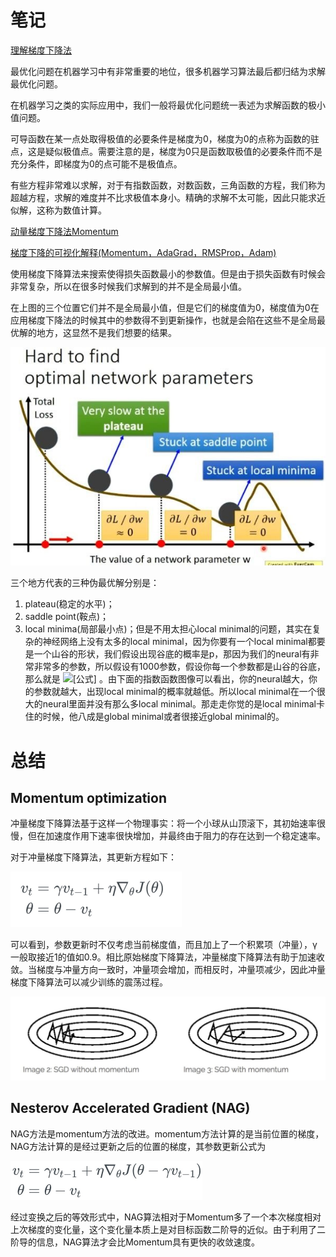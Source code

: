 # 笔记

[理解梯度下降法](https://zhuanlan.zhihu.com/p/36902908)

最优化问题在机器学习中有非常重要的地位，很多机器学习算法最后都归结为求解最优化问题。

在机器学习之类的实际应用中，我们一般将最优化问题统一表述为求解函数的极小值问题。

可导函数在某一点处取得极值的必要条件是梯度为0，梯度为0的点称为函数的驻点，这是疑似极值点。需要注意的是，梯度为0只是函数取极值的必要条件而不是充分条件，即梯度为0的点可能不是极值点。

有些方程非常难以求解，对于有指数函数，对数函数，三角函数的方程，我们称为超越方程，求解的难度并不比求极值本身小。精确的求解不太可能，因此只能求近似解，这称为数值计算。

[动量梯度下降法Momentum](https://terrifyzhao.github.io/2018/02/16/%E5%8A%A8%E9%87%8F%E6%A2%AF%E5%BA%A6%E4%B8%8B%E9%99%8D%E6%B3%95Momentum.html)

[梯度下降的可视化解释(Momentum，AdaGrad，RMSProp，Adam)](https://zhuanlan.zhihu.com/p/147275344)

使用梯度下降算法来搜索使得损失函数最小的参数值。但是由于损失函数有时候会非常复杂，所以在很多时候我们求解到的并不是全局最小值。

在上图的三个位置它们并不是全局最小值，但是它们的梯度值为0，梯度值为0在应用梯度下降法的时候其中的参数得不到更新操作，也就是会陷在这些不是全局最优解的地方，这显然不是我们想要的结果。

![1](assets/1.jpg)

三个地方代表的三种伪最优解分别是：

1.  plateau(稳定的水平)；
2.  saddle point(鞍点)；
3.  local minima(局部最小点)；但是不用太担心local minimal的问题，其实在复杂的神经网络上没有太多的local minimal，因为你要有一个local minimal都要是一个山谷的形状，我们假设出现谷底的概率是p，那因为我们的neural有非常非常多的参数，所以假设有1000参数，假设你每一个参数都是山谷的谷底，那么就是 ![[公式]](https://www.zhihu.com/equation?tex=p%5E%7B1000%7D) 。由下面的指数函数图像可以看出，你的neural越大，你的参数就越大，出现local minimal的概率就越低。所以local minimal在一个很大的neural里面并没有那么多local minimal。那走走你觉的是local minimal卡住的时候，他八成是global minimal或者很接近global minimal的。

# 总结

## Momentum optimization

冲量梯度下降算法基于这样一个物理事实：将一个小球从山顶滚下，其初始速率很慢，但在加速度作用下速率很快增加，并最终由于阻力的存在达到一个稳定速率。

对于冲量梯度下降算法，其更新方程如下：

<img src="assets/2.jpg" alt="2" style="zoom:50%;" />

可以看到，参数更新时不仅考虑当前梯度值，而且加上了一个积累项（冲量），γ一般取接近1的值如0.9。相比原始梯度下降算法，冲量梯度下降算法有助于加速收敛。当梯度与冲量方向一致时，冲量项会增加，而相反时，冲量项减少，因此冲量梯度下降算法可以减少训练的震荡过程。

<img src="assets/3.jpg" alt="3" style="zoom:50%;" />

## Nesterov Accelerated Gradient (NAG)

NAG方法是momentum方法的改进。momentum方法计算的是当前位置的梯度，NAG方法计算的是经过更新之后的位置的梯度，其参数更新公式为

<img src="assets/5.jpg" alt="5" style="zoom:50%;" />

经过变换之后的等效形式中，NAG算法相对于Momentum多了一个本次梯度相对上次梯度的变化量，这个变化量本质上是对目标函数二阶导的近似。由于利用了二阶导的信息，NAG算法才会比Momentum具有更快的收敛速度。
